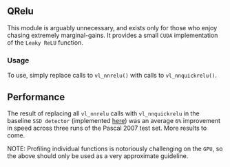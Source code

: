 ## QRelu

This module is arguably unnecessary, and exists only for those who 
enjoy chasing extremely marginal-gains.  It provides a small `CUDA`
implementation of the `Leaky ReLU` function. 

### Usage

To use, simply replace calls to `vl_nnrelu()` with calls to 
`vl_nnquickrelu()`.

## Performance

The result of replacing all `vl_nnrelu` calls with `vl_nnquickrelu` in the 
baseline `SSD detector` (implemented [here](https://github.com/albanie/mcnSSD)) 
was an average `6%` improvement in speed across three runs of the Pascal 2007
test set. More results to come.

NOTE: Profiling individual functions is notoriously challenging on the `GPU`, 
so the above should only be used as a very approximate guideline.
